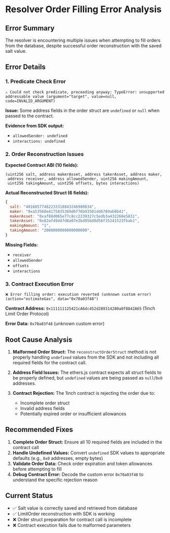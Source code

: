 # Resolver Order Filling Error Analysis

## Error Summary

The resolver is encountering multiple issues when attempting to fill orders from the database, despite successful order reconstruction with the saved salt value.

## Error Details

### 1. Predicate Check Error

```
⚠️ Could not check predicate, proceeding anyway: TypeError: unsupported addressable value (argument="target", value=null, code=INVALID_ARGUMENT)
```

**Issue:** Some address fields in the order struct are `undefined` or `null` when passed to the contract.

**Evidence from SDK output:**
- `allowedSender: undefined` 
- `interactions: undefined`

### 2. Order Reconstruction Issues

**Expected Contract ABI (10 fields):**
```solidity
(uint256 salt, address makerAsset, address takerAsset, address maker, 
 address receiver, address allowedSender, uint256 makingAmount, 
 uint256 takingAmount, uint256 offsets, bytes interactions)
```

**Actual Reconstructed Struct (6 fields):**
```javascript
{
  salt: "48168577462233318843246980834",
  maker: "0xa53568e4175835369d6f76b93501dd6789ab0b41",
  makerAsset: "0xaf88d065e77c8cc2239327c5edb3a432268e5831",
  takerAsset: "0x82af49447d8a07e3bd95bd0d56f35241523fbab1",
  makingAmount: "1",
  takingAmount: "2000000000000000000",
}
```

**Missing Fields:**
- `receiver`
- `allowedSender` 
- `offsets`
- `interactions`

### 3. Contract Execution Error

```
❌ Error filling order: execution reverted (unknown custom error) (action="estimateGas", data="0x70a03f48")
```

**Contract Address:** `0x111111125421cA6dc452d289314280a0f8842A65` (1inch Limit Order Protocol)

**Error Data:** `0x70a03f48` (unknown custom error)

## Root Cause Analysis

1. **Malformed Order Struct:** The `reconstructOrderStruct` method is not properly handling `undefined` values from the SDK and not including all required fields for the contract call.

2. **Address Field Issues:** The ethers.js contract expects all struct fields to be properly defined, but `undefined` values are being passed as `null`/`0x0` addresses.

3. **Contract Rejection:** The 1inch contract is rejecting the order due to:
   - Incomplete order struct
   - Invalid address fields
   - Potentially expired order or insufficient allowances

## Recommended Fixes

1. **Complete Order Struct:** Ensure all 10 required fields are included in the contract call
2. **Handle Undefined Values:** Convert `undefined` SDK values to appropriate defaults (e.g., `0x0` addresses, empty bytes)
3. **Validate Order Data:** Check order expiration and token allowances before attempting to fill
4. **Debug Contract Error:** Decode the custom error `0x70a03f48` to understand the specific rejection reason

## Current Status

- ✅ Salt value is correctly saved and retrieved from database
- ✅ LimitOrder reconstruction with SDK is working
- ❌ Order struct preparation for contract call is incomplete
- ❌ Contract execution fails due to malformed parameters